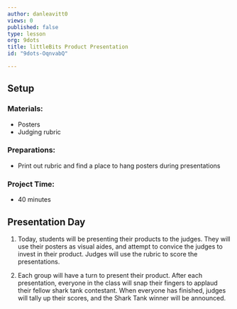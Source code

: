 ```yaml
---
author: danleavitt0
views: 0
published: false
type: lesson
org: 9dots
title: littleBits Product Presentation
id: "9dots-OqnvabQ"

---
```


## Setup

### Materials:

- Posters
- Judging rubric

### Preparations:

- Print out rubric and find a place to hang posters during presentations

### Project Time:

- 40 minutes


## Presentation Day

1. Today, students will be presenting their products to the judges. They will use their posters as visual aides, and attempt to convice the judges to invest in their product. Judges will use the rubric to score the presentations.

2. Each group will have a turn to present their product. After each presentation, everyone in the class will snap their fingers to applaud their fellow shark tank contestant. When everyone has finished, judges will tally up their scores, and the Shark Tank winner will be announced.
